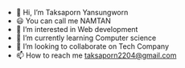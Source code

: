 - 👋 Hi, I’m Taksaporn Yansungworn
- 😃 You can call me NAMTAN
- 👀 I’m interested in Web development
- 🌱 I’m currently learning Computer science
- 💞️ I’m looking to collaborate on Tech Company
- 📫 How to reach me taksaporn2204@gmail.com

<!---
Taksaporn6404062630376/Taksaporn6404062630376 is a ✨ special ✨ repository because its `README.md` (this file) appears on your GitHub profile.
You can click the Preview link to take a look at your changes.
--->
